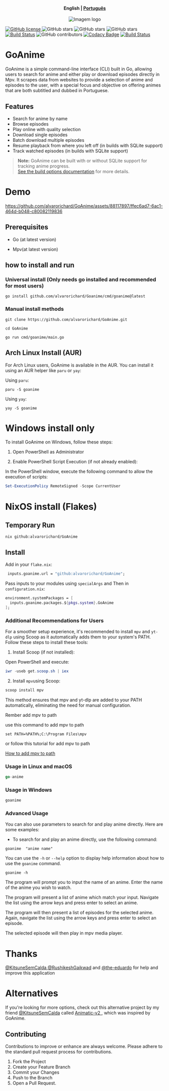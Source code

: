 <h4 align="center">
    <p>
        <b>English</b> |
        <a href="https://github.com/alvarorichard/GoAnime/blob/main/README_pt-br.md">Рortuguês</a>
    </p>
</h4>

<p align="center">
  <img src="https://github.com/alvarorichard/GoAnime/assets/102667323/49600255-d5a2-4405-81d1-a08cebae569a" alt="Imagem logo" />
</p>

[![GitHub license](https://img.shields.io/github/license/alvarorichard/GoAnime)
](alvarorichard/GoAnime/blob/master/LICENSE) 
![GitHub stars](https://img.shields.io/github/stars/alvarorichard/GoAnime) 
![GitHub stars](https://img.shields.io/github/last-commit/alvarorichard/GoAnime)
![GitHub stars](https://img.shields.io/github/forks/alvarorichard/GoAnime?style=social)
[![Build Status](https://github.com/alvarorichard/GoAnime/actions/workflows/ci.yml/badge.svg)](https://github.com/alvarorichard/GoAnime/actions) 
![GitHub contributors](https://img.shields.io/github/contributors/alvarorichard/GoAnime)
[![Codacy Badge](https://app.codacy.com/project/badge/Grade/9923765cb2854ae39af6b567996aad43)](https://app.codacy.com/gh/alvarorichard/GoAnime/dashboard?utm_source=gh&utm_medium=referral&utm_content=&utm_campaign=Badge_grade) 
[![Build Status](https://app.travis-ci.com/alvarorichard/GoAnime.svg?branch=main)](https://app.travis-ci.com/alvarorichard/GoAnime)



# GoAnime 
GoAnime is a simple command-line interface (CLI) built in Go, allowing users to search for anime and either play or download episodes directly in Mpv. It scrapes data from websites to provide a selection of anime and episodes to the user, with a special focus and objective on offering animes that are both subtitled and dubbed in Portuguese.

## Features

- Search for anime by name
- Browse episodes
- Play online with quality selection
- Download single episodes
- Batch download multiple episodes
- Resume playback from where you left off (in builds with SQLite support)
- Track watched episodes (in builds with SQLite support)

> **Note:** GoAnime can be built with or without SQLite support for tracking anime progress.  
> [See the build options documentation](docs/BUILD_OPTIONS.md) for more details.

# Demo 
https://github.com/alvarorichard/GoAnime/assets/88117897/ffec6ad7-6ac1-464d-b048-c80082119836



## Prerequisites

* Go (at latest version)

* Mpv(at latest version)





## how to install and run

### Universal install (Only needs go installed and recommended for most users)  
```shell
go install github.com/alvarorichard/Goanime/cmd/goanime@latest
```

### Manual install methods
```shell
git clone https://github.com/alvarorichard/GoAnime.git
```
```shell
cd GoAnime
```
```shell
go run cmd/goanime/main.go
```

## Arch Linux Install (AUR)

For Arch Linux users, GoAnime is available in the AUR. You can install it using an AUR helper like `paru` or `yay`:
  
Using `paru`:

  ```shell
  paru -S goanime
  ```
Using `yay`:

  ```shell
  yay -S goanime
  ```



# Windows install only
To install GoAnime on Windows, follow these steps:

1. Open PowerShell as Administrator

2. Enable PowerShell Script Execution (if not already enabled):


In the PowerShell window, execute the following command to allow the execution of scripts:

```powershell
Set-ExecutionPolicy RemoteSigned -Scope CurrentUser
```

# NixOS install (Flakes)

## Temporary Run

```shell
nix github:alvarorichard/GoAnime
```
## Install
Add in your `flake.nix`:
```nix
 inputs.goanime.url = "github:alvarorichard/GoAnime";
```
Pass inputs to your modules using ``specialArgs`` and Then in ``configuration.nix``:

```nix
environment.systemPackages = [
  inputs.goanime.packages.${pkgs.system}.GoAnime
];
```


### Additional Recommendations for Users

For a smoother setup experience, it's recommended to install `mpv` and `yt-dlp` using Scoop as it automatically adds them to your system's PATH. Follow these steps to install these tools:

1. Install Scoop (if not installed):

Open PowerShell and execute:

```powershell
iwr -useb get.scoop.sh | iex
```

2. Install `mpv`using Scoop:

```powershell
scoop install mpv 
```
This method ensures that mpv and yt-dlp are added to your PATH automatically, eliminating the need for manual configuration.


Rember add mpv to path

use this command to add mpv to path
```shell
set PATH=%PATH%;C:\Program Files\mpv
```
or follow this tutorial for add mpv to path 

[How to add mpv to path](https://thewiki.moe/tutorials/mpv/)



### Usage in Linux and macOS
```go
go-anime
```

### Usage in Windows

```go
goanime
```


### Advanced Usage
You can also use parameters to search for and play anime directly. Here are some examples:

* To search for and play an anime directly, use the following command:
```shell
goanime  "anime name"
```
You can use the `-h` or `--help` option to display help information about how to use the `goanime` command.
```shell
goanime -h
```


The program will prompt you to input the name of an anime. Enter the name of the anime you wish to watch.

 The program will present a list of anime which match your input. Navigate the list using the arrow keys and press enter to select an anime.

The program will then present a list of episodes for the selected anime. Again, navigate the list using the arrow keys and press enter to select an episode.

The selected episode will then play in mpv media player.


# Thanks 
[@KitsuneSemCalda](https://github.com/KitsuneSemCalda),[@RushikeshGaikwad](https://github.com/Wraient) and [@the-eduardo](https://github.com/the-eduardo) for help and improve this application

# Alternatives

If you're looking for more options, check out this alternative project by my friend [@KitsuneSemCalda](https://github.com/KitsuneSemCalda) called [Animatic-v2 ](https://github.com/KitsuneSemCalda/Animatic-v2), which was inspired by GoAnime.

## Contributing

Contributions to improve or enhance are always welcome. Please adhere to the standard pull request process for contributions.


1. Fork the Project
2. Create your Feature Branch
3. Commit your Changes
4. Push to the Branch
5. Open a Pull Request.

